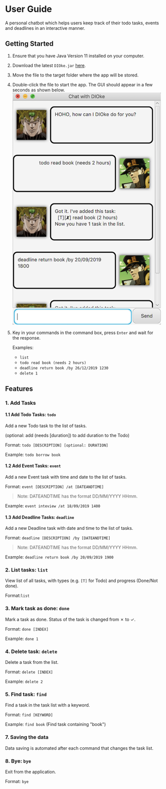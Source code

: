 # User Guide

A personal chatbot which helps users keep track of their todo tasks, events and deadlines in an interactive manner.

## Getting Started

1. Ensure that you have Java Version 11 installed on your computer.
2. Download the latest `DIOke.jar` [here](https://github.com/moziliar/duke/releases).
3. Move the file to the target folder where the app will be stored.
4. Double-click the file to start the app. The GUI should appear in a few seconds as shown below.
![DIOke](https://github.com/moziliar/duke/blob/master/docs/Ui.png?raw=true)
5. Key in your commands in the command box, press `Enter` and wait for the response.
   
   Examples:
   * `list` 
   * `todo read book (needs 2 hours)`
   * `deadline return book /by 26/12/2019 1230`
   * `delete 1`

## Features 

### 1. Add Tasks

#### 1.1 Add Todo Tasks: `todo`
 Add a new Todo task to the list of tasks.
 
 (optional: add (needs [duration]) to add duration to the Todo)
 
 Format: `todo [DESCRIPTION] [optional: DURATION]`
 
 Example: `todo borrow book`

#### 1.2 Add Event Tasks: `event`

 Add a new Event task with time and date to the list of tasks. 
 
 Format: `event [DESCRIPTION] /at [DATEANDTIME]`
 
 > Note: DATEANDTIME has the format DD/MM/YYYY HHmm.
 
 Example: `event inteview /at 18/09/2019 1400`

#### 1.3 Add Deadline Tasks: `deadline`

Add a new Deadline task with date and time to the list of tasks.
 
Format: `deadline [DESCRIPTION] /by [DATEANDTIME]`
 
> Note: DATEANDTIME has the format DD/MM/YYYY HHmm.
 
Example: `deadline return book /by 20/09/2019 1900`
 
### 2. List tasks: `list`

View list of all tasks, with types (e.g. `[T]` for Todo) and progress (Done/Not done).

Format:`list`

### 3. Mark task as done: `done`

Mark a task as done. Status of the task is changed from ✗️ to ✓.

Format: `done [INDEX]`

Example: `done 1`

### 4. Delete task: `delete`

Delete a task from the list.

Format: `delete [INDEX]`

Example: `delete 2`

### 5. Find task: `find`

Find a task in the task list with a keyword.

Format: `find [KEYWORD]`

Example: `find book` (Find task containing "book")

### 7. Saving the data

Data saving is automated after each command that changes the task list.

### 8. Bye: `bye`

Exit from the application.

Format: `bye`